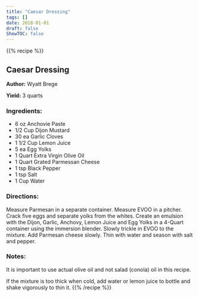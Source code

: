 ```yaml
---
title: "Caesar Dressing"
tags: []
date: 2018-01-01
draft: false
ShowTOC: false
---
```


{{% recipe %}}

## Caesar Dressing

**Author:** Wyatt Brege

**Yield:** 3 quarts


### Ingredients:

-   6 oz Anchovie Paste
-   1/2 Cup Dijon Mustard
-   30 ea Garlic Cloves
-   1 1/2 Cup Lemon Juice
-   5 ea Egg Yolks
-   1 Quart Extra Virgin Olive Oil
-   1 Quart Grated Parmessan Cheese
-   1 tsp Black Pepper
-   1 tsp Salt
-   1 Cup Water

### Directions: 

Measure Parmesan in a separate container.
Measure EVOO in a pitcher.
Crack five eggs and separate yolks from the whites.
Create an emulsion with the Dijon, Garlic, Anchovy, Lemon Juice and Egg
Yolks in a 4-Quart container using the immersion blender.
Slowly trickle in EVOO to the mixture.
Add Parmesan cheese slowly.
Thin with water and season with salt and pepper.

### Notes: 

It is important to use actual olive oil and not salad (conola) oil in
this recipe.

If the mixture is too thick when cold, add water or lemon juice to
bottle and shake vigorously to thin it.
{{% /recipe %}}
